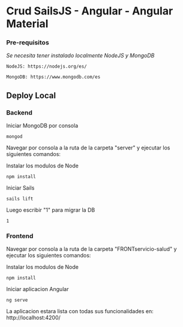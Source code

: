 # Crud SailsJS - Angular - Angular Material

### Pre-requisitos

_Se necesita tener instalado localmente NodeJS y MongoDB_

```
NodeJS: https://nodejs.org/es/

MongoDB: https://www.mongodb.com/es

```

## Deploy Local

### Backend

Iniciar MongoDB por consola
```
mongod
```

Navegar por consola a la ruta de la carpeta "server" y ejecutar los siguientes comandos:

Instalar los modulos de Node
```
npm install
```

Iniciar Sails
```
sails lift
```

Luego escribir "1"  para migrar la DB
```
1
```

### Frontend

Navegar por consola a la ruta de la carpeta "FRONTservicio-salud" y ejecutar los siguientes comandos:

Instalar los modulos de Node
```
npm install
```

Iniciar aplicacion Angular
```
ng serve
```

La aplicacion estara lista con todas sus funcionalidades en: http://localhost:4200/


